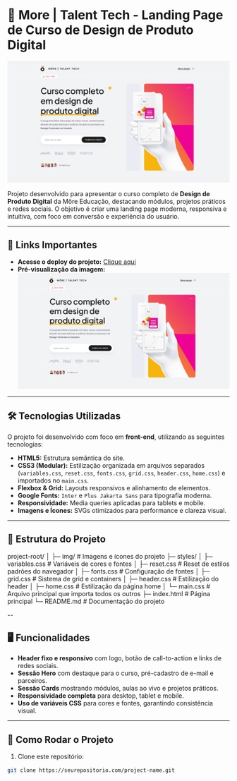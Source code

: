 # 🌟 More | Talent Tech - Landing Page de Curso de Design de Produto Digital

![Pré-visualização do projeto](img/ImgProjeto.png)

Projeto desenvolvido para apresentar o curso completo de **Design de Produto Digital** da Môre Educação, destacando módulos, projetos práticos e redes sociais. O objetivo é criar uma landing page moderna, responsiva e intuitiva, com foco em conversão e experiência do usuário.

---

## 🔗 Links Importantes

- **Acesse o deploy do projeto:** [Clique aqui](https://lp-codeboost-ui.netlify.app/)  
- **Pré-visualização da imagem:** ![Pré-visualização](img/ImgProjeto.png)

---

## 🛠 Tecnologias Utilizadas

O projeto foi desenvolvido com foco em **front-end**, utilizando as seguintes tecnologias:

- **HTML5:** Estrutura semântica do site.
- **CSS3 (Modular):** Estilização organizada em arquivos separados (`variables.css`, `reset.css`, `fonts.css`, `grid.css`, `header.css`, `home.css`) e importados no `main.css`.
- **Flexbox & Grid:** Layouts responsivos e alinhamento de elementos.
- **Google Fonts:** `Inter` e `Plus Jakarta Sans` para tipografia moderna.
- **Responsividade:** Media queries aplicadas para tablets e mobile.
- **Imagens e Ícones:** SVGs otimizados para performance e clareza visual.

---

## 🎨 Estrutura do Projeto
project-root/
│
├─ img/ # Imagens e ícones do projeto
├─ styles/
│ ├─ variables.css # Variáveis de cores e fontes
│ ├─ reset.css # Reset de estilos padrões do navegador
│ ├─ fonts.css # Configuração de fontes
│ ├─ grid.css # Sistema de grid e containers
│ ├─ header.css # Estilização do header
│ ├─ home.css # Estilização da página home
│ └─ main.css # Arquivo principal que importa todos os outros
├─ index.html # Página principal
└─ README.md # Documentação do projeto

--

## 🖥 Funcionalidades

- **Header fixo e responsivo** com logo, botão de call-to-action e links de redes sociais.
- **Sessão Hero** com destaque para o curso, pré-cadastro de e-mail e parceiros.
- **Sessão Cards** mostrando módulos, aulas ao vivo e projetos práticos.
- **Responsividade completa** para desktop, tablet e mobile.
- **Uso de variáveis CSS** para cores e fontes, garantindo consistência visual.

---

## 🚀 Como Rodar o Projeto

1. Clone este repositório:
```bash
git clone https://seurepositorio.com/project-name.git